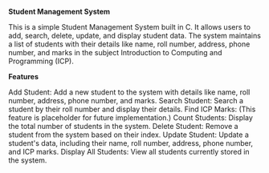**Student Management System**

This is a simple Student Management System built in C. It allows users to add, search, delete, update, and display student data. The system maintains a list of students with their details like name, roll number, address, phone number, and marks in the subject Introduction to Computing and Programming (ICP).

**Features**

Add Student: Add a new student to the system with details like name, roll number, address, phone number, and marks.
Search Student: Search a student by their roll number and display their details.
Find ICP Marks: (This feature is placeholder for future implementation.)
Count Students: Display the total number of students in the system.
Delete Student: Remove a student from the system based on their index.
Update Student: Update a student's data, including their name, roll number, address, phone number, and ICP marks.
Display All Students: View all students currently stored in the system.
